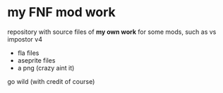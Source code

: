 # my FNF mod work
repository with source files of **my own work** for some mods, such as vs impostor v4
- fla files
- aseprite files
- a png (crazy aint it)

go wild (with credit of course)
